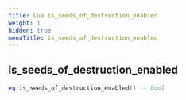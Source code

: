 ```yaml
---
title: Lua is_seeds_of_destruction_enabled
weight: 1
hidden: true
menuTitle: is_seeds_of_destruction_enabled
---
```

## is_seeds_of_destruction_enabled
```lua
eq.is_seeds_of_destruction_enabled() -- bool
```